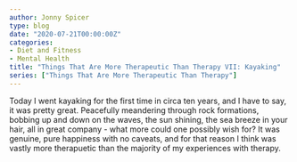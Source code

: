 ```yaml
---
author: Jonny Spicer
type: blog
date: "2020-07-21T00:00:00Z"
categories:
- Diet and Fitness
- Mental Health
title: "Things That Are More Therapeutic Than Therapy VII: Kayaking"
series: ["Things That Are More Therapeutic Than Therapy"]
---
```

Today I went kayaking for the first time in circa ten years, and I have to say, it was pretty great. Peacefully meandering through rock formations, bobbing up and down
on the waves, the sun shining, the sea breeze in your hair, all in great company - what more could one possibly wish for? It was genuine, pure happiness with no caveats,
and for that reason I think was vastly more therapuetic than the majority of my experiences with therapy.
